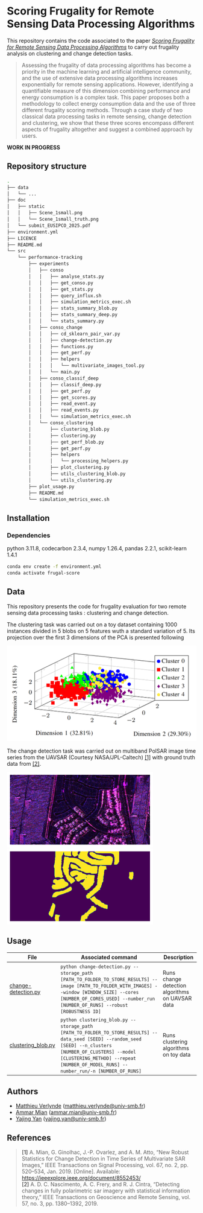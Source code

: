 # Scoring Frugality for Remote Sensing Data Processing Algorithms

This repository contains the code associated to the paper [*Scoring Frugality for Remote Sensing Data Processing Algorithms*](doc/submit_EUSIPCO_2025.pdf) to carry out frugality analysis on clustering and change detection tasks.

> Assessing the frugality of data processing algorithms has become a priority in the machine learning and artificial intelligence community, and the use of extensive data processing algorithms increases exponentially for remote sensing applications. However, identifying a quantifiable measure of this dimension combining performance and energy consumption is a complex task. This paper proposes both a methodology to collect energy consumption data and the use of three different frugality scoring methods. Through a case study of two classical data processing tasks in remote sensing, change detection and clustering, we show that these three scores encompass different aspects of frugality altogether and suggest a combined approach by users.

**WORK IN PROGRESS**

## Repository structure

```bash
.
├── data
│   └── ...
├── doc
│   ├── static
│   │   ├── Scene_1small.png
│   │   └── Scene_1small_truth.png
│   └── submit_EUSIPCO_2025.pdf
├── environment.yml
├── LICENCE
├── README.md
└── src
    └── performance-tracking
        ├── experiments
        │   ├── conso
        │   │   ├── analyse_stats.py
        │   │   ├── get_conso.py
        │   │   ├── get_stats.py
        │   │   ├── query_influx.sh
        │   │   ├── simulation_metrics_exec.sh
        │   │   ├── stats_summary_blob.py
        │   │   ├── stats_summary_deep.py
        │   │   └── stats_summary.py
        │   ├── conso_change
        │   │   ├── cd_sklearn_pair_var.py
        │   │   ├── change-detection.py
        │   │   ├── functions.py
        │   │   ├── get_perf.py
        │   │   ├── helpers
        │   │   │   └── multivariate_images_tool.py
        │   │   └── main.py
        │   ├── conso_classif_deep
        │   │   ├── classif_deep.py
        │   │   ├── get_perf.py
        │   │   ├── get_scores.py
        │   │   ├── read_event.py
        │   │   ├── read_events.py
        │   │   └── simulation_metrics_exec.sh
        │   └── conso_clustering
        │       ├── clustering_blob.py
        │       ├── clustering.py
        │       ├── get_perf_blob.py
        │       ├── get_perf.py
        │       ├── helpers
        │       │   └── processing_helpers.py
        │       ├── plot_clustering.py
        │       ├── utils_clustering_blob.py
        │       └── utils_clustering.py
        ├── plot_usage.py
        ├── README.md
        └── simulation_metrics_exec.sh
```

## Installation

### Dependencies

python 3.11.8, codecarbon 2.3.4, numpy 1.26.4, pandas 2.2.1, scikit-learn 1.4.1
```bash
conda env create -f environment.yml
conda activate frugal-score
```

## Data

This repository presents the code for frugality evaluation for two remote sensing data processing tasks : clustering and change detection.

The clustering task was carried out on a toy dataset containing 1000 instances divided in 5 blobs on 5 features wuth a standard variation of 5. Its projection over the first 3 dimensions of the PCA is presented following

![toy_dataset](./doc/static/toy_dataset.png)

The change detection task was carried out on multiband PolSAR image time series from the UAVSAR (Courtesy NASA/JPL-Caltech) [[1]](#1) with ground truth data from [[2]](#2).

![Scene1_t0](./doc/static/Scene_1small.png)
![Scene1_ground_truth](./doc/static/Scene_1small_truth.png)

## Usage

| File | Associated command | Description |
| ---- | ------------------ | ----------- |
| [change-detection.py](src/performance-tracking/experiments/conso_change/change-detection.py)  | `python change-detection.py --storage_path [PATH_TO_FOLDER_TO_STORE_RESULTS] --image [PATH_TO_FOLDER_WITH_IMAGES] --window [WINDOW_SIZE] --cores [NUMBER_OF_CORES_USED] --number_run [NUMBER_OF_RUNS] --robust [ROBUSTNESS ID]` | Runs change detection algorithms on UAVSAR data |
| [clustering_blob.py](src/performance-tracking/experiments/conso_clustering/clustering_blob.py)  | `python clustering_blob.py --storage_path [PATH_TO_FOLDER_TO_STORE_RESULTS] --data_seed [SEED] --random_seed [SEED] --n_clusters [NUMBER_OF_CLUSTERS] --model [CLUSTERING_METHOD] --repeat [NUMBER_OF_MODEL_RUNS] --number_run/-n [NUMBER_OF_RUNS]` | Runs clustering algorithms on toy data |

<!--
To **create the TFRecord files** containing the data and used in the training file, use the file `prep_splits.py` made by G. Sumbul et al. [[1]](#1)
```bash
prep_splits.py [-h] [-r ROOT_FOLDER] [-o OUT_FOLDER] [-n PATCH_NAMES [PATCH_NAMES ...]]
```

To **create balanced splits** to create the TFRecord files, use the file `stratified_split.py`. 
**Warning:** each splits created will be the same size ! 
```bash
stratified_split.py [-h] [-d DATA_FILE] [-k NUMBER OF SPLITS] [-o OUTPUT_FOLDER] [-r ROOT_FOLDER] [-tf]
```

To **train your model** using the the TFRecord files, use the file `train.py`.
```bash
train.py [-h] [--sets JSON_PATH_WITH_TFRECORD_PATHS] [--epochs NUMBER_OF_EPOCHS] [--optim OPTIIMIZER_USED] [--lr FLOAT_LEARNING_RATE] [--loss LOSS_FUNCTION] [--batch BATCH_SIZE] [--finetune FINETUNING_LEVEL] [--seed RANDOM_SEED] [--storage_path EVENT_STORAGE_PATH] [--count] [--rgb]
```

To **plot your results** after training using the training event file created, use the file `read_event.py`.
```bash
src/read_event.py [-h] [--storage_path EVENT_STORAGE_PATH]
```
-->

## Authors

* [Matthieu Verlynde](https://github.com/MattVerlynde) ([matthieu.verlynde@univ-smb.fr](mailto:matthieu.verlynde@univ-smb.fr))
* [Ammar Mian](https://ammarmian.github.io/) ([ammar.mian@univ-smb.fr](mailto:ammar.mian@univ-smb.fr))
* [Yajing Yan](https://www.univ-smb.fr/listic/en/presentation_listic/membres/enseignants-chercheurs/yajing-yan-fr/) ([yajing.yan@univ-smb.fr](mailto:yajing.yan@univ-smb.fr))

## References
>  <a id="1">[1]</a>  A. Mian, G. Ginolhac, J.-P. Ovarlez, and A. M. Atto, “New Robust Statistics for Change Detection in Time Series of Multivariate SAR Images,” IEEE Transactions on Signal Processing, vol. 67, no. 2, pp. 520–534, Jan. 2019. [Online]. Available: https://ieeexplore.ieee.org/document/8552453/<br>
>  <a id="2">[2]</a>  A. D. C. Nascimento, A. C. Frery, and R. J. Cintra, “Detecting changes in fully polarimetric sar imagery with statistical information theory,” IEEE Transactions on Geoscience and Remote Sensing, vol. 57, no. 3, pp. 1380–1392, 2019.